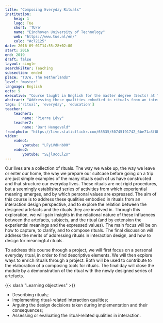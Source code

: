 ```yaml
---
title: "Composing Everyday Rituals"
institution:
    heig: 1
    logo: TUe
    short: 'TU/e'
    name: "Eindhoven University of Technology"
    web: "https://www.tue.nl/en/"
    colo: "#c72125"
date: 2016-09-01T14:55:28+02:00
start: 2016
end: 2019
draft: false
layout: single
searchFilter: Teaching
subsection: ended
place: "TU/e, The Netherlands"
level: "master"
language: English
ects: 5
executive: "Course taught in English for the master degree (5ects) at TU/e, The Netherlands by Pierre Lévy and Bart Hengeveld."
abstract: "Addressing these qualities embodied in rituals from an interaction design perspective"
tags: ['ritual', 'everyday', 'education']
teacher:
    teacher1:
        name: "Pierre Lévy"
    teacher2:
        name: "Bart Hengeveld"
frontphoto: "https://live.staticflickr.com/65535/50745191742_6be71a3f8b.jpg"
video:
    video1:
        youtube: "LFyiVdHnb00"
    video2:
        youtube: "SEjlUccLlZs"
---
```


Our lives are a collection of rituals. The way we wake up, the way we leave or enter our home, the way we prepare our suitcase before going on a trip are just simple examples of the many rituals each of us have constructed and that structure our everyday lives. These rituals are not rigid procedures, but a seemingly established series of activities from which experiential meaning emerges, and by which personal values are expressed.
The aim of this course is to address these qualities embodied in rituals from an interaction design perspective, and to explore the relation between the designed artefacts and the rituals they are involved in. Through this exploration, we will gain insights in the relational nature of these influences between the artefacts, subjects, and the ritual (and by extension the experiential meanings and the expressed values). The main focus will be on how to capture, to clarify, and to compose rituals. The final discussion will address the merits of addressing rituals in interaction design, and how to design for meaningful rituals.

To address this course through a project, we will first focus on a personal everyday ritual, in order to find descriptive elements. We will then explore ways to enrich rituals through a project. Both will be used to contribute to the elaboration of a composing tools for rituals.
The final day will close the module by a demonstration of the ritual with the newly designed series of artefacts.

{{< slash "Learning objectives" >}}
- Describing rituals;
- Implementing ritual-related interaction qualities;
- Arguing the design decisions taken during implementation and their consequences;
- Assessing or evaluating the ritual-related qualities in interaction.
